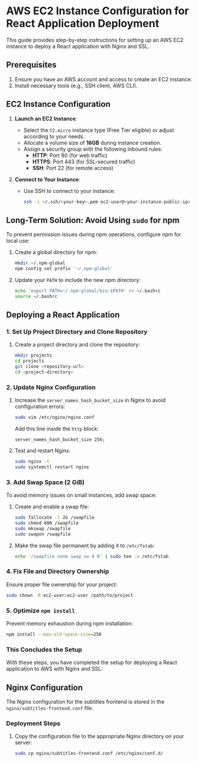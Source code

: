 # AWS EC2 Instance Configuration for React Application Deployment

This guide provides step-by-step instructions for setting up an AWS EC2 instance to deploy a React application with Nginx and SSL.

## Prerequisites

1. Ensure you have an AWS account and access to create an EC2 instance.
2. Install necessary tools (e.g., SSH client, AWS CLI).

## EC2 Instance Configuration

1. **Launch an EC2 Instance**:

   - Select the `t2.micro` instance type (Free Tier eligible) or adjust according to your needs.
   - Allocate a volume size of **16GB** during instance creation.
   - Assign a security group with the following inbound rules:
     - **HTTP**: Port 80 (for web traffic)
     - **HTTPS**: Port 443 (for SSL-secured traffic)
     - **SSH**: Port 22 (for remote access)

2. **Connect to Your Instance**:
   - Use SSH to connect to your instance:
     ```bash
     ssh -i ~/.ssh/<your-key>.pem ec2-user@<your-instance-public-ip>
     ```

## Long-Term Solution: Avoid Using `sudo` for npm

To prevent permission issues during npm operations, configure npm for local use:

1. Create a global directory for npm:
   ```bash
   mkdir ~/.npm-global
   npm config set prefix '~/.npm-global'
   ```
2. Update your `PATH` to include the new npm directory:
   ```bash
   echo 'export PATH=~/.npm-global/bin:$PATH' >> ~/.bashrc
   source ~/.bashrc
   ```

## Deploying a React Application

### 1. Set Up Project Directory and Clone Repository

1. Create a project directory and clone the repository:
   ```bash
   mkdir projects
   cd projects
   git clone <repository-url>
   cd <project-directory>
   ```

### 2. Update Nginx Configuration

1. Increase the `server_names_hash_bucket_size` in Nginx to avoid configuration errors:
   ```bash
   sudo vim /etc/nginx/nginx.conf
   ```
   Add this line inside the `http` block:
   ```nginx
   server_names_hash_bucket_size 256;
   ```
2. Test and restart Nginx:
   ```bash
   sudo nginx -t
   sudo systemctl restart nginx
   ```

### 3. Add Swap Space (2 GiB)

To avoid memory issues on small instances, add swap space:

1. Create and enable a swap file:
   ```bash
   sudo fallocate -l 2G /swapfile
   sudo chmod 600 /swapfile
   sudo mkswap /swapfile
   sudo swapon /swapfile
   ```
2. Make the swap file permanent by adding it to `/etc/fstab`:
   ```bash
   echo '/swapfile none swap sw 0 0' | sudo tee -a /etc/fstab
   ```

### 4. Fix File and Directory Ownership

Ensure proper file ownership for your project:

```bash
sudo chown -R ec2-user:ec2-user /path/to/project
```

### 5. Optimize `npm install`

Prevent memory exhaustion during npm installation:

```bash
npm install --max-old-space-size=256
```

### This Concludes the Setup

With these steps, you have completed the setup for deploying a React application to AWS with Nginx and SSL.

###

## Nginx Configuration

The Nginx configuration for the subtitles frontend is stored in the `nginx/subtitles-frontend.conf` file.

### Deployment Steps

1. Copy the configuration file to the appropriate Nginx directory on your server:
   ```bash
   sudo cp nginx/subtitles-frontend.conf /etc/nginx/conf.d/
   ```
